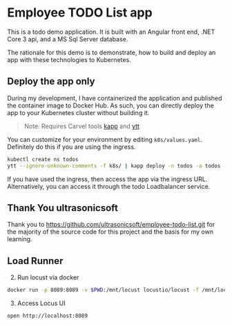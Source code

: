 # Employee TODO List app

This is a todo demo application.  It is built with an Angular front end, .NET Core 3 api, and a MS Sql Server database.

The rationale for this demo is to demonstrate, how to build and deploy an app with these technologies to Kubernetes.

## Deploy the app only

During my development, I have containerized the application and published the container image to Docker Hub.  As such, you can directly deploy the app to your Kubernetes cluster without building it.

>Note: Requires Carvel tools [kapp](https://get-kapp.io) and [ytt](https://get-ytt.io)

You can customize for your environment by editing `k8s/values.yaml`.  Definitely do this if you are using the ingress.

```bash
kubectl create ns todos
ytt --ignore-unknown-comments -f k8s/ | kapp deploy -n todos -a todos -y -f -
```

If you have used the ingress, then access the app via the ingress URL.  Alternatively, you can access it through the todo Loadbalancer service.

## Thank You ultrasonicsoft

Thank you to https://github.com/ultrasonicsoft/employee-todo-list.git for the majority of the source code for this project and the basis for my own learning.

## Load Runner

2. Run locust via docker

```bash
docker run -p 8089:8089 -v $PWD:/mnt/locust locustio/locust -f /mnt/locust/traffic-generator/locustfile.py -H http://todos.tap-red.tkg-azure-e2-lab.winterfell.life
```

3. Access Locus UI

```bash
open http://localhost:8089